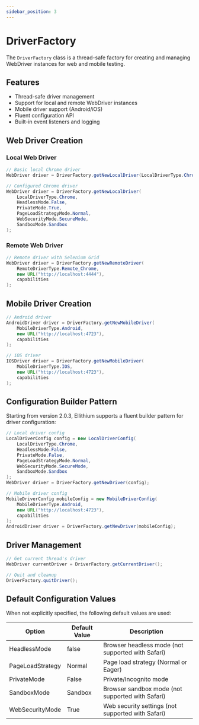 ```yaml
---
sidebar_position: 3
---
```


# DriverFactory

The `DriverFactory` class is a thread-safe factory for creating and managing WebDriver instances for web and mobile testing.

## Features

- Thread-safe driver management
- Support for local and remote WebDriver instances
- Mobile driver support (Android/iOS)
- Fluent configuration API
- Built-in event listeners and logging

## Web Driver Creation

### Local Web Driver

```java
// Basic local Chrome driver
WebDriver driver = DriverFactory.getNewLocalDriver(LocalDriverType.Chrome);

// Configured Chrome driver
WebDriver driver = DriverFactory.getNewLocalDriver(
    LocalDriverType.Chrome,
    HeadlessMode.False,
    PrivateMode.True,
    PageLoadStrategyMode.Normal,
    WebSecurityMode.SecureMode,
    SandboxMode.Sandbox
);
```

### Remote Web Driver

```java
// Remote driver with Selenium Grid
WebDriver driver = DriverFactory.getNewRemoteDriver(
    RemoteDriverType.Remote_Chrome,
    new URL("http://localhost:4444"),
    capabilities
);
```

## Mobile Driver Creation

```java
// Android driver
AndroidDriver driver = DriverFactory.getNewMobileDriver(
    MobileDriverType.Android,
    new URL("http://localhost:4723"),
    capabilities
);

// iOS driver
IOSDriver driver = DriverFactory.getNewMobileDriver(
    MobileDriverType.IOS,
    new URL("http://localhost:4723"),
    capabilities
);
```

## Configuration Builder Pattern

Starting from version 2.0.3, Ellithium supports a fluent builder pattern for driver configuration:

```java
// Local driver config
LocalDriverConfig config = new LocalDriverConfig(
    LocalDriverType.Chrome,
    HeadlessMode.False,
    PrivateMode.False,
    PageLoadStrategyMode.Normal,
    WebSecurityMode.SecureMode,
    SandboxMode.Sandbox
);
WebDriver driver = DriverFactory.getNewDriver(config);

// Mobile driver config
MobileDriverConfig mobileConfig = new MobileDriverConfig(
    MobileDriverType.Android,
    new URL("http://localhost:4723"),
    capabilities
);
AndroidDriver driver = DriverFactory.getNewDriver(mobileConfig);
```

## Driver Management

```java
// Get current thread's driver
WebDriver currentDriver = DriverFactory.getCurrentDriver();

// Quit and cleanup
DriverFactory.quitDriver();
```

## Default Configuration Values

When not explicitly specified, the following default values are used:

| Option | Default Value | Description |
|--------|--------------|-------------|
| HeadlessMode | false | Browser headless mode (not supported with Safari) |
| PageLoadStrategy | Normal | Page load strategy (Normal or Eager) |
| PrivateMode | False | Private/Incognito mode |
| SandboxMode | Sandbox | Browser sandbox mode (not supported with Safari) |
| WebSecurityMode | True | Web security settings (not supported with Safari) |
